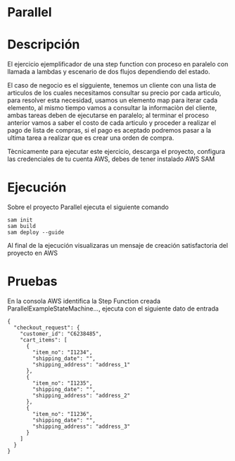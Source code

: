 # Parallel

Descripción
===========
El ejercicio ejemplificador de una step function con proceso en paralelo con llamada a lambdas y escenario de dos flujos dependiendo del estado.

El caso de negocio es el sigguiente, tenemos un cliente con una lista de articulos de los cuales necesitamos consultar su precio por cada articulo, para resolver esta necesidad, usamos un elemento map para iterar cada elemento, al mismo tiempo vamos a consultar la informaciòn del cliente, ambas tareas deben de ejecutarse en paralelo; al terminar el proceso anterior vamos a saber el costo de cada articulo y proceder a realizar el pago de lista de compras, si el pago es aceptado podremos pasar a la ultima tarea a realizar que es crear una orden de compra.

Tècnicamente para ejecutar este ejercicio, descarga el proyecto, configura las credenciales de tu cuenta AWS, debes de tener instalado AWS SAM


Ejecución
=========

Sobre el proyecto Parallel ejecuta el siguiente comando
```
sam init
sam build
sam deploy --guide
```

Al final de la ejecución visualizaras un mensaje de creación satisfactoria del proyecto en AWS

Pruebas
=======

En la consola AWS identifica la Step Function creada ParallelExampleStateMachine..., ejecuta con el siguiente dato de entrada

```
{
  "checkout_request": {
    "customer_id": "C6238485",
    "cart_items": [
      {
        "item_no": "I1234",
        "shipping_date": "",
        "shipping_address": "address_1"
      },
      {
        "item_no": "I1235",
        "shipping_date": "",
        "shipping_address": "address_2"
      },
      {
        "item_no": "I1236",
        "shipping_date": "",
        "shipping_address": "address_3"
      }
    ]
  }
}
```
